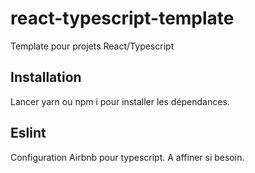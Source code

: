 # react-typescript-template
Template pour projets React/Typescript

## Installation

Lancer yarn ou npm i pour installer les dépendances.

## Eslint

Configuration Airbnb pour typescript.
A affiner si besoin.
